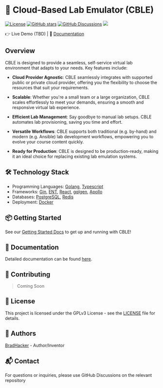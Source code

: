# 🔌 Cloud-Based Lab Emulator (CBLE)

[![License](https://img.shields.io/github/license/cble-platform/.github)](./LICENSE)
[![GitHub stars](https://img.shields.io/github/stars/cble-platform.svg)](https://github.com/cble-platform)
[![GitHub Discussions](https://img.shields.io/github/discussions/cble-platform/.github)](https://github.com/orgs/cble-platform/discussions)
[![](https://visitcount.itsvg.in/api?id=cble-platform&label=Profile%20Views&icon=5&pretty=true)](https://visitcount.itsvg.in)

👉 Live Demo (TBD) | 📖 [Documentation](https://docs.cble.io/latest/)

## Overview

CBLE is designed to provide a seamless, self-service virtual lab environment that adapts to your needs. Key features include:

- **Cloud Provider Agnostic**: CBLE seamlessly integrates with supported public or private cloud provider, offering you the flexibility to choose the resources that suit your requirements.

- **Scalable**: Whether you're a small team or a large organization, CBLE scales effortlessly to meet your demands, ensuring a smooth and responsive virtual lab experience.

- **Efficient Lab Management**: Say goodbye to manual lab setups. CBLE automates lab provisioning, saving you time and effort.

- **Versatile Workflows**: CBLE supports both traditional (e.g. by-hand) and modern (e.g. Ansible) lab development workflows, empowering you to evolve your course content quickly.

- **Ready for Production**: CBLE is designed to be production-ready, making it an ideal choice for replacing existing lab emulation systems.

## 🛠️ Technology Stack

- Programming Languages: [Golang](https://go.dev/), [Typescript](https://www.typescriptlang.org/)
- Frameworks: [Gin](https://github.com/gin-gonic/gin), [ENT](https://entgo.io/), [React](https://react.dev/), [gqlgen](https://github.com/99designs/gqlgen), [Apollo](https://www.apollographql.com/)
- Databases: [PostgreSQL](https://www.postgresql.org/), [Redis](https://redis.io/)
- Deployment: [Docker](https://www.docker.com/)

## 📦 Getting Started

See our [Getting Started Docs](https://docs.cble.io/latest/getting-started/quick-start/) to get up and running with CBLE!

## 📄 Documentation

Detailed documentation can be found [here](https://docs.cble.io/latest/).

## 🤝 Contributing

<!--

We welcome contributions from the community! To get involved, please check out our Contribution Guidelines and feel free to open issues and pull requests.

-->

> Coming Soon

## 📝 License

This project is licensed under the GPLv3 License - see the [LICENSE](./LICENSE) file for details.

## 👤 Authors

[BradHacker](https://github.com/BradHacker) - Author/Inventor

## 📬 Contact

For questions or inquiries, please use GitHub Discussions on the relevant repository
